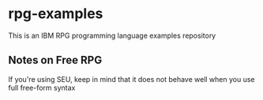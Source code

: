 # rpg-examples

This is an IBM RPG programming language examples repository

## Notes on Free RPG

If you're using SEU, keep in mind that it does not behave well when you use full free-form syntax
